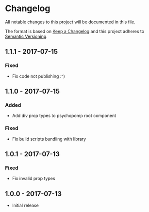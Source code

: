 # Changelog
All notable changes to this project will be documented in this file.

The format is based on [Keep a Changelog](http://keepachangelog.com/en/1.0.0/)
and this project adheres to [Semantic Versioning](http://semver.org/spec/v2.0.0.html).

## 1.1.1 - 2017-07-15
### Fixed
- Fix code not publishing :^)

## 1.1.0 - 2017-07-15
### Added
- Add div prop types to psychopomp root component

### Fixed
- Fix build scripts bundling with library

## 1.0.1 - 2017-07-13
### Fixed
- Fix invalid prop types

## 1.0.0 - 2017-07-13
- Initial release
